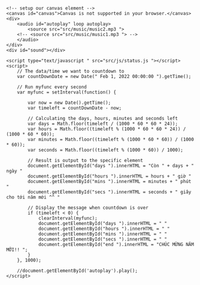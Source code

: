 <!DOCTYPE html>
<html>

<head>
    <meta charset="utf-8">
    <title>Tết!!!</title>
    <link rel="stylesheet" href="src/css/default.css">
    <link rel="stylesheet" href="src/css/noite.css">
</head>

<body>
    <div id="countdown">
        <p id="days "></p>
        <p id="hours "></p>
        <p id="mins "></p>
        <p id="secs "></p>
        <h2 id="end "></h2>
    </div>

    <!-- setup our canvas element -->
    <canvas id="canvas">Canvas is not supported in your browser.</canvas>
    <div>
        <audio id="autoplay" loop autoplay>
            <source src="src/music/music2.mp3 ">
        <!-- <source src="src/music/music1.mp3 "> -->
        </audio>
    </div>
    <div id="sound"></div>

    <script type="text/javascript " src="src/js/status.js "></script>
    <script>
        // The data/time we want to countdown to
        var countDownDate = new Date(" Feb 1, 2022 00:00:00 ").getTime();

        // Run myfunc every second
        var myfunc = setInterval(function() {

            var now = new Date().getTime();
            var timeleft = countDownDate - now;

            // Calculating the days, hours, minutes and seconds left
            var days = Math.floor(timeleft / (1000 * 60 * 60 * 24));
            var hours = Math.floor((timeleft % (1000 * 60 * 60 * 24)) / (1000 * 60 * 60));
            var minutes = Math.floor((timeleft % (1000 * 60 * 60)) / (1000 * 60));
            var seconds = Math.floor((timeleft % (1000 * 60)) / 1000);

            // Result is output to the specific element
            document.getElementById("days ").innerHTML = "Còn " + days + " ngày "
            document.getElementById("hours ").innerHTML = hours + " giờ "
            document.getElementById("mins ").innerHTML = minutes + " phút "
            document.getElementById("secs ").innerHTML = seconds + " giây cho tới năm mới ^^ "

            // Display the message when countdown is over
            if (timeleft < 0) {
                clearInterval(myfunc);
                document.getElementById("days ").innerHTML = " "
                document.getElementById("hours ").innerHTML = " "
                document.getElementById("mins ").innerHTML = " "
                document.getElementById("secs ").innerHTML = " "
                document.getElementById("end ").innerHTML = "CHÚC MỪNG NĂM MỚI!! ";
            }
        }, 1000);

        //document.getElementById('autoplay').play();
    </script>

</body>

</html>
